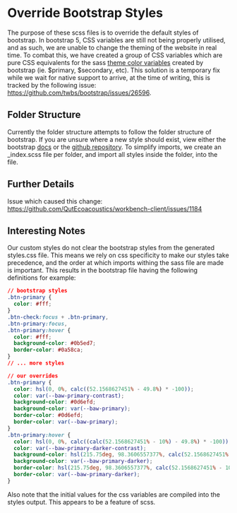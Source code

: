 # Override Bootstrap Styles

The purpose of these scss files is to override the default styles of bootstrap. In bootstrap 5, CSS variables are still not being properly utilised, and as such, we are unable to change the theming of the website in real time. To combat this, we have created a group of CSS variables which are pure CSS equivalents for the sass [theme color variables](https://getbootstrap.com/docs/5.0/utilities/colors/) created by bootstrap (ie. $primary, $secondary, etc). This solution is a temporary fix while we wait for native support to arrive, at the time of writing, this is tracked by the following issue: https://github.com/twbs/bootstrap/issues/26596.

## Folder Structure

Currently the folder structure attempts to follow the folder structure of bootstrap. If you are unsure where a new style should exist, view either the bootstrap [docs](https://getbootstrap.com/docs/5.0/getting-started/introduction/) or the [github repository](https://github.com/twbs/bootstrap/tree/v5.0.2). To simplify imports, we create an \_index.scss file per folder, and import all styles inside the folder, into the file.

## Further Details

Issue which caused this change: https://github.com/QutEcoacoustics/workbench-client/issues/1184

## Interesting Notes

Our custom styles do not clear the bootstrap styles from the generated styles.css file. This means we rely on css specificity to make our styles take precedence, and the order at which imports withing the sass file are made is important. This results in the bootstrap file having the following definitions for example:

```css
// bootstrap styles
.btn-primary {
  color: #fff;
}
.btn-check:focus + .btn-primary,
.btn-primary:focus,
.btn-primary:hover {
  color: #fff;
  background-color: #0b5ed7;
  border-color: #0a58ca;
}
// ... more styles

// our overrides 
.btn-primary {
  color: hsl(0, 0%, calc((52.1568627451% - 49.8%) * -100));
  color: var(--baw-primary-contrast);
  background-color: #0d6efd;
  background-color: var(--baw-primary);
  border-color: #0d6efd;
  border-color: var(--baw-primary);
}
.btn-primary:hover {
  color: hsl(0, 0%, calc((calc(52.1568627451% - 10%) - 49.8%) * -100));
  color: var(--baw-primary-darker-contrast);
  background-color: hsl(215.75deg, 98.3606557377%, calc(52.1568627451% - 10%));
  background-color: var(--baw-primary-darker);
  border-color: hsl(215.75deg, 98.3606557377%, calc(52.1568627451% - 10%));
  border-color: var(--baw-primary-darker);
}
```

Also note that the initial values for the css variables are compiled into the styles output. This appears to be a feature of scss.
